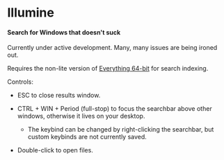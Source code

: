 # Illumine

#### Search for Windows that doesn't suck

Currently under active development. Many, many issues are being ironed out.

Requires the non-lite version of [Everything 64-bit](https://www.voidtools.com/downloads/) for search indexing.

Controls:

- ESC to close results window.

- CTRL + WIN + Period (full-stop) to focus the searchbar above other windows, otherwise it lives on your desktop.

  - The keybind can be changed by right-clicking the searchbar, but custom keybinds are not currently saved.

- Double-click to open files.

